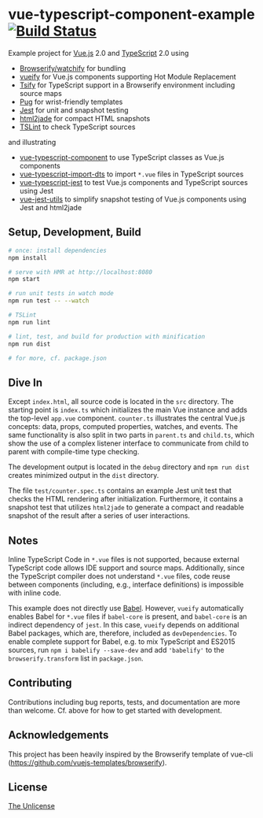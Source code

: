 # vue-typescript-component-example [![Build Status](https://travis-ci.org/locoslab/vue-typescript-component-example.svg?branch=master)](https://travis-ci.org/locoslab/vue-typescript-component-example)
Example project for [Vue.js](http://vuejs.org/) 2.0 and [TypeScript](http://www.typescriptlang.org/) 2.0 using
* [Browserify/watchify](http://browserify.org/) for bundling
* [vueify](https://github.com/vuejs/vueify) for Vue.js components supporting Hot Module Replacement
* [Tsify](https://www.npmjs.com/package/tsify) for TypeScript support in a Browserify environment including source maps
* [Pug](https://pugjs.org) for wrist-friendly templates
* [Jest](https://facebook.github.io/jest/) for unit and snapshot testing
* [html2jade](https://github.com/donpark/html2jade) for compact HTML snapshots
* [TSLint](https://palantir.github.io/tslint/) to check TypeScript sources

and illustrating

* [vue-typescript-component](https://github.com/locoslab/vue-typescript-component) to use TypeScript classes as Vue.js components
* [vue-typescript-import-dts](https://github.com/locoslab/vue-typescript-component) to import `*.vue` files in TypeScript sources
* [vue-typescript-jest](https://github.com/locoslab/vue-typescript-jest) to test Vue.js components and TypeScript sources using Jest
* [vue-jest-utils](https://github.com/locoslab/vue-jest-utils) to simplify snapshot testing of Vue.js components using Jest and html2jade

## Setup, Development, Build
``` bash
# once: install dependencies
npm install

# serve with HMR at http://localhost:8080
npm start

# run unit tests in watch mode
npm run test -- --watch

# TSLint
npm run lint

# lint, test, and build for production with minification
npm run dist

# for more, cf. package.json
```

## Dive In
Except `index.html`, all source code is located in the `src` directory. The starting point is `index.ts` which initializes the main Vue instance and adds the top-level `app.vue` component. `counter.ts` illustrates the central Vue.js concepts: data, props, computed properties, watches, and events. The same functionality is also split in two parts in `parent.ts` and `child.ts`, which show the use of a complex listener interface to communicate from child to parent with compile-time type checking.

The development output is located in the `debug` directory and `npm run dist` creates minimized output in the `dist` directory.

The file `test/counter.spec.ts` contains an example Jest unit test that checks the HTML rendering after initialization. Furthermore, it contains a snapshot test that utilizes `html2jade` to generate a compact and readable snapshot of the result after a series of user interactions.

## Notes
Inline TypeScript Code in `*.vue` files is not supported, because external TypeScript code allows IDE support and source maps. Additionally, since the TypeScript compiler does not understand `*.vue` files, code reuse between components (including, e.g., interface definitions) is impossible with inline code.

This example does not directly use [Babel](https://babeljs.io/). However, `vueify` automatically enables Babel for `*.vue` files if `babel-core` is present, and `babel-core` is an indirect dependency of `jest`. In this case, `vueify` depends on additional Babel packages, which are, therefore, included as `devDependencies`. To enable complete support for Babel, e.g. to mix TypeScript and ES2015 sources, run `npm i babelify --save-dev` and add `'babelify'` to the `browserify.transform` list in `package.json`.

## Contributing
Contributions including bug reports, tests, and documentation are more than welcome. Cf. above for how to get started with development.

## Acknowledgements
This project has been heavily inspired by the Browserify template of vue-cli (<https://github.com/vuejs-templates/browserify>).

## License
[The Unlicense](http://unlicense.org)
